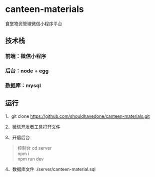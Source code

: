 # canteen-materials
食堂物资管理微信小程序平台

## 技术栈

### 前端：微信小程序

### 后台：node + egg

### 数据库：mysql

## 运行

1、git clone https://github.com/shouldhavedone/canteen-materials.git

2、微信开发者工具打开文件

3、开启后台

> 控制台  cd server  
> npm i  
> npm run dev

4、数据库文件 ./server/canteen-material.sql
